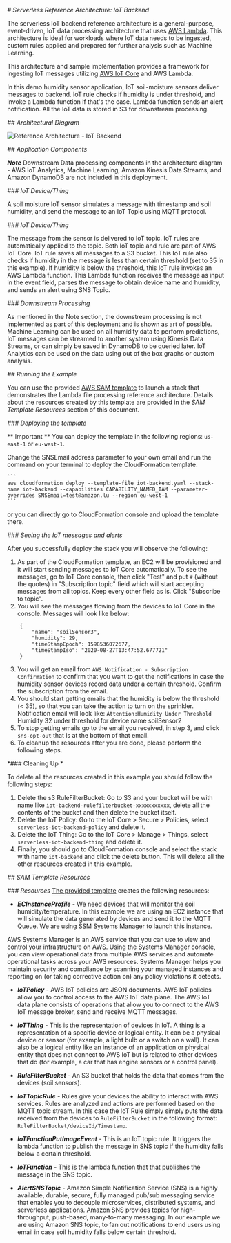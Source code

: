 *# Serverless Reference Architecture: IoT Backend*
 
The serverless IoT backend reference architecture is a general-purpose, event-driven, IoT data processing architecture that uses [AWS Lambda](_https://aws.amazon.com/lambda_). This architecture is ideal for workloads where IoT data needs to be ingested, custom rules applied and prepared for further analysis such as Machine Learning.
 
This architecture and sample implementation provides a framework for ingesting IoT messages utilizing [AWS IoT Core](https://aws.amazon.com/iot-core/) and AWS Lambda.
 
In this demo humidity sensor application, IoT soil-moisture sensors deliver messages to backend. IoT rule checks if humidity is under threshold, and invoke a Lambda function if that's the case. Lambda function sends an alert notification. All the IoT data is stored in S3 for downstream processing.   
 
*## Architectural Diagram*
 
![Reference Architecture - IoT Backend](_./iot-serverless-backend-architecture.png_)
 
*## Application Components*
 
***Note***
Downstream Data processing components in the architecture diagram - AWS IoT Analytics, Machine Learning, Amazon Kinesis Data Streams, and Amazon DynamoDB are not included in this deployment.
 
*### IoT Device/Thing*
 
A soil moisture IoT sensor simulates a message with timestamp and soil humidity, and send the message to an IoT Topic using MQTT protocol. 
 
*### IoT Device/Thing*
 
The message from the sensor is delivered to IoT topic. IoT rules are automatically applied to the topic. Both IoT topic and rule are part of AWS IoT Core. IoT rule saves all messages to a S3 bucket. This IoT rule also checks if humidity in the message is less than certain threshold (set to 35 in this example). If humidity is below the threshold, this IoT rule invokes an AWS Lambda function. This Lambda function receives the message as input in the event field, parses the message to obtain device name and humidity, and sends an alert using SNS Topic. 
 
*### Downstream Processing*
 
As mentioned in the Note section, the downstream processing is not implemented as part of this deployment and is shown as art of possible. Machine Learning can be used on all humidity data to perform predictions, IoT messages can be streamed to another system using Kinesis Data Streams, or can simply be saved in DynamoDB to be queried later. IoT Analytics can be used on the data using out of the box graphs or custom analysis.    
 
*## Running the Example*
 
You can use the provided [AWS SAM template](_./iot-backend.yaml_) to launch a stack that demonstrates the Lambda file processing reference architecture. Details about the resources created by this template are provided in the *SAM Template Resources* section of this document.
 
*### Deploying the template*
 
** Important ** You can deploy the template in the following regions: `us-east-1` or `eu-west-1`.
 
Change the SNSEmail address parameter to your own email and run the command on your terminal to deploy the CloudFormation template.
 
    ```
    aws cloudformation deploy --template-file iot-backend.yaml --stack-name iot-backend --capabilities CAPABILITY_NAMED_IAM --parameter-overrides SNSEmail=test@amazon.lu --region eu-west-1
    ```
 
or you can directly go to CloudFormation console and upload the template there.
 
*### Seeing the IoT messages and alerts*
 
After you successfully deploy the stack you will observe the following:
 
1. As part of the CloudFormation template, an EC2 will be provisioned and it will start sending messages to IoT Core automatically. To see the messages, go to IoT Core console, then click  "Test" and put `#` (without the quotes) in "Subscription topic" field which will start accepting messages from all topics. Keep every other field as is. Click "Subscribe to topic".
2. You will see the messages flowing from the devices to IoT Core in the console. Messages will look like below:
```
    {
        "name": "soilSensor3",
        "humidity": 29,
        "timeStampEpoch": 1598536072677,
        "timeStampIso": "2020-08-27T13:47:52.677721"
    }
```
3. You will get an email from `AWS Notification - Subscription Confirmation` to confirm that you want to get the notifications in case the humidity sensor devices record data under a certain threshold. Confirm the subscription from the email.
4. You should start getting emails that the humidity is below the threshold (< 35), so that you can take the action to turn on the sprinkler.
Notification email will look like:
`Attention:Humidity Under Threshold` 
Humidity 32 under threshold for device name soilSensor2
5. To stop getting emails go to the email you received, in step 3, and click `sns-opt-out` that is at the bottom of that email.
6. To cleanup the resources after you are done, please perform the following steps.
 
*### Cleaning Up 
*
 
To delete all the resources created in this example you should follow the following steps:
1. Delete the s3 RuleFilterBucket: Go to S3 and your bucket will be with name like `iot-backend-rulefilterbucket-xxxxxxxxxxx`, delete all the contents of the bucket and then delete the bucket itself.
2. Delete the IoT Policy: Go to the IoT Core > Secure > Policies, select `serverless-iot-backend-policy` and delete it.
3. Delete the IoT Thing: Go to the IoT Core > Manage > Things, select `serverless-iot-backend-thing` and delete it.
4. Finally, you should go to CloudFormation console and select the stack with name `iot-backend` and click the delete button. This will delete all the other resources created in this example.
 
*## SAM Template Resources*
 
*### Resources*
[The provided template](_https://code.amazon.com/packages/ServerlessIoTBackendRefresh/blobs/mainline/--/iot-backend.yaml_)
creates the following resources:
 
- ***ECInstanceProfile*** - We need devices that will monitor the soil humidity/temperature. In this example we are using an EC2 instance that will simulate the data generated by devices and send it to the MQTT Queue. We are using SSM Systems Manager to launch this instance. 
 
AWS Systems Manager is an AWS service that you can use to view and control your infrastructure on AWS. Using the Systems Manager console, you can view operational data from multiple AWS services and automate operational tasks across your AWS resources. Systems Manager helps you maintain security and compliance by scanning your managed instances and reporting on (or taking corrective action on) any policy violations it detects.
 
- ***IoTPolicy*** - AWS IoT policies are JSON documents. AWS IoT policies allow you to control access to the AWS IoT data plane. The AWS IoT data plane consists of operations that allow you to connect to the AWS IoT message broker, send and receive MQTT messages.
 
- ***IoTThing*** - This is the representation of devices in IoT. A thing is a representation of a specific device or logical entity. It can be a physical device or sensor (for example, a light bulb or a switch on a wall). It can also be a logical entity like an instance of an application or physical entity that does not connect to AWS IoT but is related to other devices that do (for example, a car that has engine sensors or a control panel).
 
- ***RuleFilterBucket*** - An S3 bucket that holds the data that comes from the devices (soil sensors).
 
- ***IoTTopicRule*** - Rules give your devices the ability to interact with AWS services. Rules are analyzed and actions are performed based on the MQTT topic stream. In this case the IoT Rule simply simply puts the data received from the devices to `RuleFilterBucket` in the following format: `RuleFilterBucket/deviceId/Timestamp`.
 
- ***IoTFunctionPutImageEvent*** - This is an IoT topic rule. It triggers the lambda function to publish the message in SNS topic if the humidity falls below a certain threshold.
 
- ***IoTFunction*** - This is the lambda function that that publishes the message in the SNS topic.
 
- ***AlertSNSTopic*** - Amazon Simple Notification Service (SNS) is a highly available, durable, secure, fully managed pub/sub messaging service that enables you to decouple microservices, distributed systems, and serverless applications. Amazon SNS provides topics for high-throughput, push-based, many-to-many messaging. In our example we are using Amazon SNS topic, to fan out notifications to end users using email in case
soil humidity falls below certain threshold.
 
 

